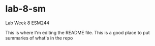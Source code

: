 # lab-8-sm
Lab Week 8 ESM244

This is where I'm editing the README file. This is a good place to put summaries of what's in the repo
